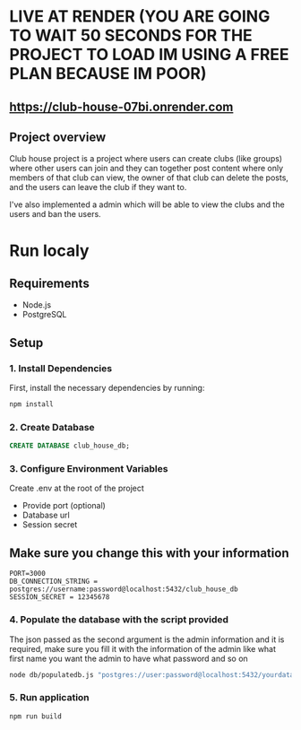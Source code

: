 # LIVE AT RENDER (YOU ARE GOING TO WAIT 50 SECONDS FOR THE PROJECT TO LOAD IM USING A FREE PLAN BECAUSE IM POOR)
## https://club-house-07bi.onrender.com

## Project overview
Club house project is a project where users can create clubs (like groups) where other users can join
and they can together post content where only members of that club can view, the owner of that club
can delete the posts, and the users can leave the club if they want to.

I've also implemented a admin which will be able to view the clubs and the users and ban the users.

# Run localy

## Requirements

- Node.js
- PostgreSQL

## Setup

### 1. Install Dependencies

First, install the necessary dependencies by running:

```bash
npm install
```

### 2. Create Database

```sql
CREATE DATABASE club_house_db;
```

### 3. Configure Environment Variables

Create .env at the root of the project

- Provide port (optional)
- Database url
- Session secret

## Make sure you change this with your information

```env
PORT=3000
DB_CONNECTION_STRING = postgres://username:password@localhost:5432/club_house_db
SESSION_SECRET = 12345678

```

### 4. Populate the database with the script provided

The json passed as the second argument is the admin information and it is required,
make sure you fill it with the information of the admin like what first name you 
want the admin to have what password and so on

```bash
node db/populatedb.js "postgres://user:password@localhost:5432/yourdatabase" '{"firstName":"Admin","lastName":"User","email":"admin@example.com","password":"adminpassword123"}'
```

### 5. Run application

```bash
npm run build
```
